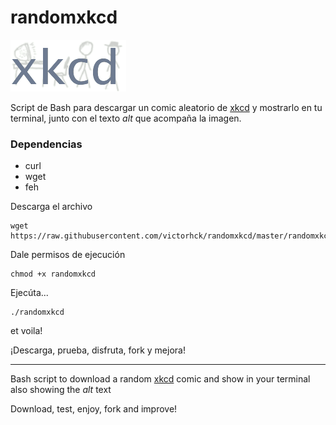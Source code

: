 # randomxkcd

![xkcd_logo](xkcd.png)

Script de Bash para descargar un comic aleatorio de [xkcd](https://xkcd.com/) y mostrarlo en tu terminal, junto con el texto _alt_ que acompaña la imagen.

### Dependencias
* curl
* wget
* feh

Descarga el archivo 
```
wget https://raw.githubusercontent.com/victorhck/randomxkcd/master/randomxkcd
```
Dale permisos de ejecución 
```
chmod +x randomxkcd
```
Ejecúta... 
```
./randomxkcd
```
et voila!

¡Descarga, prueba, disfruta, fork y mejora!

---

Bash script to download a random [xkcd](https://xkcd.com/) comic and show in your terminal also showing the _alt_ text

Download, test, enjoy, fork and improve!
